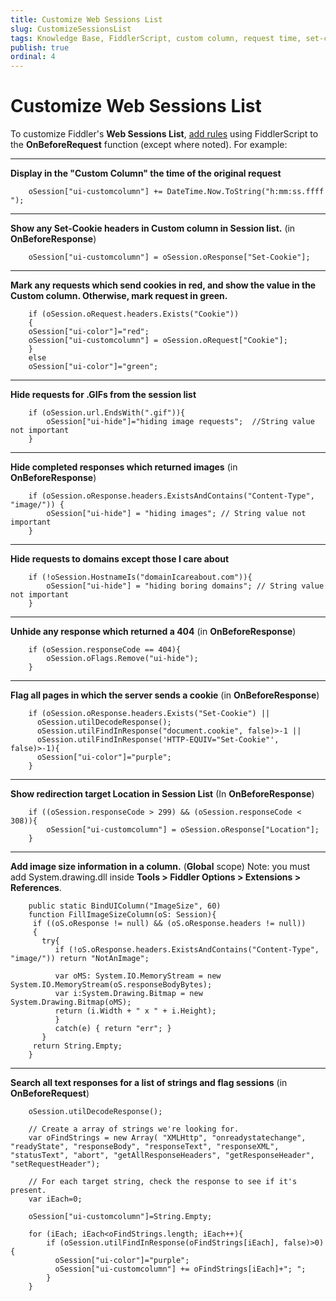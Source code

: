 ```yaml
---
title: Customize Web Sessions List
slug: CustomizeSessionsList
tags: Knowledge Base, FiddlerScript, custom column, request time, set-cookie, cookies, hide session
publish: true
ordinal: 4
---
```


Customize Web Sessions List
===========================

To customize Fiddler's **Web Sessions List**, [add rules][1] using FiddlerScript to the **OnBeforeRequest** function (except where noted). For example:

* * *

**Display in the "Custom Column" the time of the original request**

		oSession["ui-customcolumn"] += DateTime.Now.ToString("h:mm:ss.ffff ");

* * *

**Show any Set-Cookie headers in Custom column in Session list.**
(in **OnBeforeResponse**)

		oSession["ui-customcolumn"] = oSession.oResponse["Set-Cookie"];

* * *

**Mark any requests which send cookies in red, and show the value in the Custom column. Otherwise, mark request in green.**

		if (oSession.oRequest.headers.Exists("Cookie")) 
		{
		oSession["ui-color"]="red";
		oSession["ui-customcolumn"] = oSession.oRequest["Cookie"];
		}
		else
		oSession["ui-color"]="green";

* * *

**Hide requests for .GIFs from the session list**

		if (oSession.url.EndsWith(".gif")){
			oSession["ui-hide"]="hiding image requests";  //String value not important
		}

* * *

**Hide completed responses which returned images**
(in **OnBeforeResponse**)

		if (oSession.oResponse.headers.ExistsAndContains("Content-Type", "image/")) {
			oSession["ui-hide"] = "hiding images"; // String value not important
		}

* * *

**Hide requests to domains except those I care about**

		if (!oSession.HostnameIs("domainIcareabout.com")){
			oSession["ui-hide"] = "hiding boring domains"; // String value not important
		}

* * *

**Unhide any response which returned a 404**
(in **OnBeforeResponse**)

		if (oSession.responseCode == 404){
			oSession.oFlags.Remove("ui-hide");
		}

* * *

**Flag all pages in which the server sends a cookie**
(in **OnBeforeResponse**)

		if (oSession.oResponse.headers.Exists("Set-Cookie") ||
		  oSession.utilDecodeResponse();
		  oSession.utilFindInResponse("document.cookie", false)>-1 ||
		  oSession.utilFindInResponse('HTTP-EQUIV="Set-Cookie"', false)>-1){
		  oSession["ui-color"]="purple"; 
		}

* * *

**Show redirection target Location in Session List**
(In **OnBeforeResponse**)

		if ((oSession.responseCode > 299) && (oSession.responseCode < 308)){ 
			oSession["ui-customcolumn"] = oSession.oResponse["Location"];
		}

* * *

**Add image size information in a column.**
(**Global** scope)
Note: you must add System.drawing.dll inside **Tools > Fiddler Options > Extensions > References**.

		public static BindUIColumn("ImageSize", 60)
		function FillImageSizeColumn(oS: Session){
		 if ((oS.oResponse != null) && (oS.oResponse.headers != null))
		 {
		   try{
			  if (!oS.oResponse.headers.ExistsAndContains("Content-Type", "image/")) return "NotAnImage";

			  var oMS: System.IO.MemoryStream = new System.IO.MemoryStream(oS.responseBodyBytes);
			  var i:System.Drawing.Bitmap = new System.Drawing.Bitmap(oMS);
			  return (i.Width + " x " + i.Height);
			  }
			  catch(e) { return "err"; }
		   }
		 return String.Empty;
		}

* * *

**Search all text responses for a list of strings and flag sessions**
(in **OnBeforeRequest**)

		oSession.utilDecodeResponse();

		// Create a array of strings we're looking for.
		var oFindStrings = new Array( "XMLHttp", "onreadystatechange", "readyState", "responseBody", "responseText", "responseXML", "statusText", "abort", "getAllResponseHeaders", "getResponseHeader", "setRequestHeader");

		// For each target string, check the response to see if it's present.
		var iEach=0;

		oSession["ui-customcolumn"]=String.Empty;

		for (iEach; iEach<oFindStrings.length; iEach++){
			if (oSession.utilFindInResponse(oFindStrings[iEach], false)>0) { 
			  oSession["ui-color"]="purple"; 
			  oSession["ui-customcolumn"] += oFindStrings[iEach]+"; "; 
			}
		}

[1]: ../../Extend-Fiddler/AddRules
